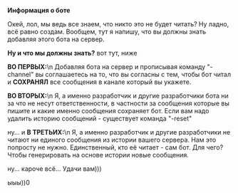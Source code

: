 **Информация о боте**

Окей, лол, мы ведь все знаем, что никто это не будет читать? Ну ладно, всё равно создам.
Вообщем, тут я напишу, что вы должны знать добавляя этого бота на сервер.

**Ну и что мы должны знать?**
вот тут, ниже

**ВО ПЕРВЫХ:**\n
Добавляя бота на сервер и прописывая команду "-channel" вы соглашаетесь на то, что вы согласны с тем, чтобы бот читал и **СОХРАНЯЛ** все сообщения в канале который вы укажете. 

**ВО ВТОРЫХ:**\n
Я, а именно разработчик и другие разработчики бота ни за что не несут ответственности, в частности за сообщения которые вы пишите и какие именно сообщения сохраняет бот. Если вам надо удалить историю сообщений - существует команда "-reset"

ну... и **В ТРЕТЬИХ:**\n
Я, а именно разработчик и другие разработчики не читают ни единого сообщения из истории вашего сервера. Нам это попросту не нужно. Единственный, кто её читает - сам бот. Для чего? Чтобы генерировать на основе истории новые сообщения.

ну... кароче всё... Удачи вам)))

ыыы))0
